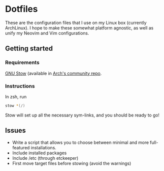 # Dotfiles

These are the configuration files that I use on my Linux box (currently
ArchLinux). I hope to make these somewhat platform agnostic, as well as unify
my Neovim and Vim configurations.

## Getting started

### Requirements

[GNU Stow](https://www.gnu.org/software/stow/) (available in [Arch's community
repo](https://www.archlinux.org/packages/community/any/stow/).

### Instructions

In zsh, run

```zsh
stow *(/)
```

Stow will set up all the necessary sym-links, and you should be ready to go!

## Issues

- Write a script that allows you to choose between minimal and more
  full-featured installations.
- Include installed packages
- Include /etc (through etckeeper)
- First move target files before stowing (avoid the warnings)
